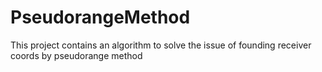 # PseudorangeMethod
This project contains an algorithm to solve the issue of founding receiver coords by pseudorange method
